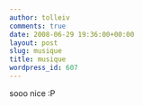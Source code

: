 ```yaml
---
author: tolleiv
comments: true
date: 2008-06-29 19:36:00+00:00
layout: post
slug: musique
title: musique
wordpress_id: 607
---
```


  
  
sooo nice :P
